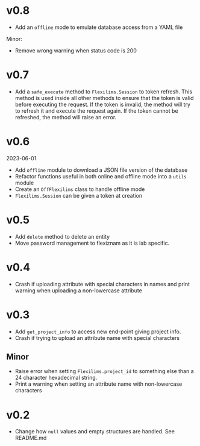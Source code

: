 # v0.8

- Add an `offline` mode to emulate database access from a YAML file

Minor:
- Remove wrong warning when status code is 200

# v0.7

- Add a `safe_execute` method to `Flexilims.Session` to token refresh. This method
  is used inside all other methods to ensure that the token is valid before
  executing the request. If the token is invalid, the method will try to refresh
  it and execute the request again. If the token cannot be refreshed, the method
  will raise an error.

# v0.6
2023-06-01

- Add `offline` module to download a JSON file version of the database
- Refactor functions useful in both online and offline mode into a `utils` module
- Create an `OffFlexilims` class to handle offline mode
- `Flexilims.Session` can be given a token at creation

# v0.5

- Add `delete` method to delete an entity
- Move password management to flexiznam as it is lab specific.

# v0.4

- Crash if uploading attribute with special characters in names and print warning when 
  uploading a non-lowercase attribute

# v0.3

- Add `get_project_info` to access new end-point giving project info.
- Crash if trying to upload an attribute name with special characters

## Minor
- Raise error when setting `Flexilims.project_id` to something else than a 24
character hexadecimal string.
- Print a warning when setting an attribute name with non-lowercase characters

# v0.2

- Change how `null` values and empty structures are handled. See README.md